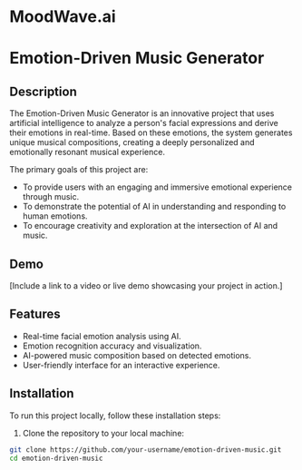 # MoodWave.ai
# Emotion-Driven Music Generator

## Description

The Emotion-Driven Music Generator is an innovative project that uses artificial intelligence to analyze a person's facial expressions and derive their emotions in real-time. Based on these emotions, the system generates unique musical compositions, creating a deeply personalized and emotionally resonant musical experience.

The primary goals of this project are:
- To provide users with an engaging and immersive emotional experience through music.
- To demonstrate the potential of AI in understanding and responding to human emotions.
- To encourage creativity and exploration at the intersection of AI and music.

## Demo

[Include a link to a video or live demo showcasing your project in action.]

## Features

- Real-time facial emotion analysis using AI.
- Emotion recognition accuracy and visualization.
- AI-powered music composition based on detected emotions.
- User-friendly interface for an interactive experience.

## Installation

To run this project locally, follow these installation steps:

1. Clone the repository to your local machine:

```bash
git clone https://github.com/your-username/emotion-driven-music.git
cd emotion-driven-music
